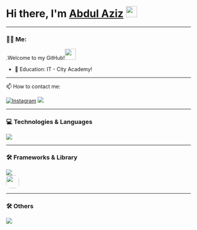 # Hi there, I'm <a href="https://t.me/davvayuje" target="_blank">Abdul Aziz</a> <img src="https://media.giphy.com/media/hvRJCLFzcasrR4ia7z/giphy.gif" width="30px" height="30px">

---

### :man_technologist: Me:

.Welcome to my GitHub!<img src="https://media.giphy.com/media/WUlplcMpOCEmTGBtBW/giphy.gif" width="30px">


- :telescope: Education: IT - City Academy!

---

:mailbox: How to contact me:
  
<a href="https://www.instagram.com/Abdulazizsaidov_/" target="_blank"><img src="https://img.shields.io/badge/Instagram-%23E4405F.svg?&style=flat-square&logo=instagram&logoColor=white" alt="Instagram"></a> 
<a href="https://t.me/abdulaziz_saidov" target="_blank"><img src="https://img.shields.io/badge/Telegram-%231877F2.svg?&style=flat-square&logo=telegram&logoColor=white%22%20alt=%22Telegram"></a>

---

### 💻 Technologies & Languages

<div>
  <img src="https://skillicons.dev/icons?i=js,cpp,nodejs,git,html,htmx,css,express,mongodb,ts&perline=6&theme=dark" />
</div>



---

### 🛠  Frameworks & Library

<div>
  <img src="https://skillicons.dev/icons?i=bootstrap,gulp,tailwind,tensorflow,threejs,nextjs,pug,react,sass,svelte,jquery,vite&perline=6&theme=dark" /><br>
  <img src="https://gsap.com/community/uploads/monthly_2020_03/tweenmax.png.cf27916e926fbb328ff214f66b4c8429.png" style="width: 35px; border-radius: 10px" />
</div>

---

### 🛠  Others

<div>
  <img src="https://skillicons.dev/icons?i=figma,firebase,git,github,gitlab,linux,notion,ps,wordpress&perline=6&theme=dark" />
</div>



